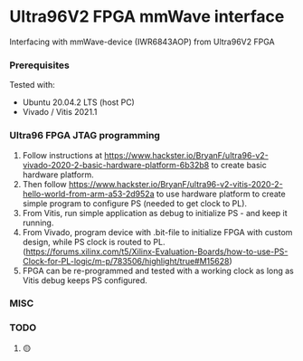 # Ultra96V2 FPGA mmWave interface
Interfacing with mmWave-device (IWR6843AOP) from Ultra96V2 FPGA

### Prerequisites
Tested with:
- Ubuntu 20.04.2 LTS (host PC)
- Vivado / Vitis 2021.1



### Ultra96 FPGA JTAG programming
1. Follow instructions at https://www.hackster.io/BryanF/ultra96-v2-vivado-2020-2-basic-hardware-platform-6b32b8 to create basic hardware platform.
2. Then follow https://www.hackster.io/BryanF/ultra96-v2-vitis-2020-2-hello-world-from-arm-a53-2d952a to use hardware platform to create simple program to configure PS (needed to get clock to PL).
3. From Vitis, run simple application as debug to initialize PS - and keep it running.
4. From Vivado, program device with .bit-file to initialize FPGA with custom design, while PS clock is routed to PL. (https://forums.xilinx.com/t5/Xilinx-Evaluation-Boards/how-to-use-PS-Clock-for-PL-logic/m-p/783506/highlight/true#M15628)
5. FPGA can be re-programmed and tested with a working clock as long as Vitis debug keeps PS configured.


### MISC

### TODO
1. :yellow_circle:

